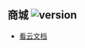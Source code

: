 ## 商城 ![version](https://img.shields.io/github/release/ztbcms/ztbcms-Shop.svg?maxAge=36000)

 * [看云文档](http://www.kancloud.cn/zhlhuang/ztb_shop/297220)